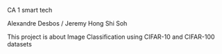 CA 1 smart tech

Alexandre Desbos / Jeremy Hong Shi Soh

This project is about Image Classification using CIFAR-10 and CIFAR-100 datasets
